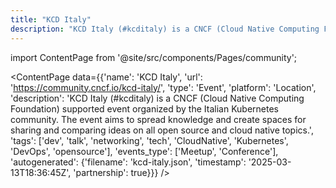```yaml
---
title: "KCD Italy"
description: "KCD Italy (#kcditaly) is a CNCF (Cloud Native Computing Foundation) supported event organized by the Italian Kubernetes community. The event aims to spread knowledge and create spaces for sharing and comparing ideas on all open source and cloud native topics."
---
```

import ContentPage from '@site/src/components/Pages/community';

<ContentPage
    data={{'name': 'KCD Italy', 'url': 'https://community.cncf.io/kcd-italy/', 'type': 'Event', 'platform': 'Location', 'description': 'KCD Italy (#kcditaly) is a CNCF (Cloud Native Computing Foundation) supported event organized by the Italian Kubernetes community. The event aims to spread knowledge and create spaces for sharing and comparing ideas on all open source and cloud native topics.', 'tags': ['dev', 'talk', 'networking', 'tech', 'CloudNative', 'Kubernetes', 'DevOps', 'opensource'], 'events_type': ['Meetup', 'Conference'], 'autogenerated': {'filename': 'kcd-italy.json', 'timestamp': '2025-03-13T18:36:45Z', 'partnership': true}}}
/>
